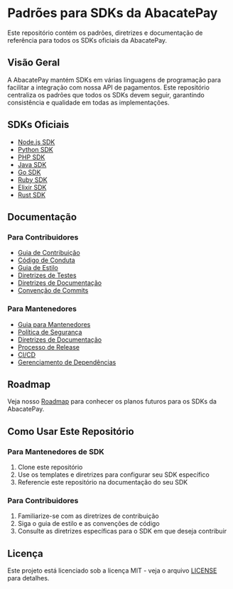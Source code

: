 # Padrões para SDKs da AbacatePay

Este repositório contém os padrões, diretrizes e documentação de referência para todos os SDKs oficiais da AbacatePay.

## Visão Geral

A AbacatePay mantém SDKs em várias linguagens de programação para facilitar a integração com nossa API de pagamentos. Este repositório centraliza os padrões que todos os SDKs devem seguir, garantindo consistência e qualidade em todas as implementações.

## SDKs Oficiais

- [Node.js SDK](https://github.com/AbacatePay/abacatepay-nodejs-sdk)
- [Python SDK](https://github.com/AbacatePay/abacatepay-python-sdk)
- [PHP SDK](https://github.com/AbacatePay/abacatepay-php-sdk)
- [Java SDK](https://github.com/AbacatePay/abacatepay-java-sdk)
- [Go SDK](https://github.com/AbacatePay/abacatepay-go-sdk)
- [Ruby SDK](https://github.com/AbacatePay/abacatepay-ruby-sdk)
- [Elixir SDK](https://github.com/AbacatePay/abacatepay-elixir-sdk)
- [Rust SDK](https://github.com/AbacatePay/abacatepay-rust-sdk)

## Documentação

### Para Contribuidores
- [Guia de Contribuição](./contributing/CONTRIBUTING.md)
- [Código de Conduta](./contributing/CODE_OF_CONDUCT.md)
- [Guia de Estilo](./contributing/STYLE_GUIDE.md)
- [Diretrizes de Testes](./contributing/TESTING_GUIDELINES.md)
- [Diretrizes de Documentação](./maintainers/DOCUMENTATION_GUIDELINES.md)
- [Convenção de Commits](./contributing/COMMIT_CONVENTION.md)

### Para Mantenedores
- [Guia para Mantenedores](./maintainers/MAINTAINERS.md)
- [Política de Segurança](./maintainers/SECURITY.md)
- [Diretrizes de Documentação](./maintainers/DOCUMENTATION_GUIDELINES.md)
- [Processo de Release](./maintainers/RELEASE_PROCESS.md)
- [CI/CD](./maintainers/CI_CD.md)
- [Gerenciamento de Dependências](./maintainers/DEPENDENCY_MANAGEMENT.md)

## Roadmap

Veja nosso [Roadmap](./ROADMAP.md) para conhecer os planos futuros para os SDKs da AbacatePay.

## Como Usar Este Repositório

### Para Mantenedores de SDK
1. Clone este repositório
2. Use os templates e diretrizes para configurar seu SDK específico
3. Referencie este repositório na documentação do seu SDK

### Para Contribuidores
1. Familiarize-se com as diretrizes de contribuição
2. Siga o guia de estilo e as convenções de código
3. Consulte as diretrizes específicas para o SDK em que deseja contribuir

## Licença

Este projeto está licenciado sob a licença MIT - veja o arquivo [LICENSE](LICENSE) para detalhes.